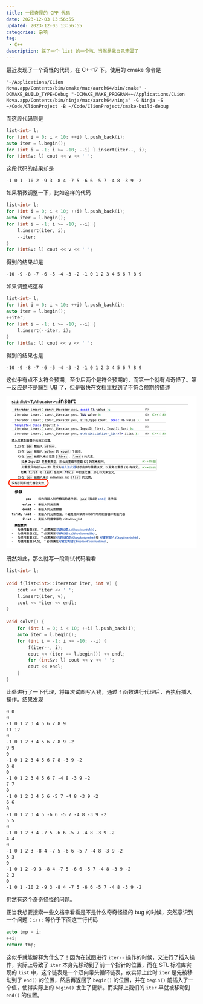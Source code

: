 ```yaml
---
title: 一段奇怪的 CPP 代码
date: 2023-12-03 13:56:55
updated: 2023-12-03 13:56:55
categories: 杂项
tag:
 - C++
description: 踩了一个 list 的一个坑，当然是我自己笨蛋了
---
```


最近发现了一个奇怪的代码，在 C++17 下。使用的 cmake 命令是

```shell
"~/Applications/CLion Nova.app/Contents/bin/cmake/mac/aarch64/bin/cmake" -DCMAKE_BUILD_TYPE=Debug "-DCMAKE_MAKE_PROGRAM=~/Applications/CLion Nova.app/Contents/bin/ninja/mac/aarch64/ninja" -G Ninja -S ~/Code/ClionProject -B ~/Code/ClionProject/cmake-build-debug
```

而这段代码则是

```cpp
list<int> l;
for (int i = 0; i < 10; ++i) l.push_back(i);
auto iter = l.begin();
for (int i = -1; i >= -10; --i) l.insert(iter--, i);
for (int&v: l) cout << v << ' ';
```

这段代码的结果却是

```
-1 0 1 -10 2 -9 3 -8 4 -7 5 -6 6 -5 7 -4 8 -3 9 -2 
```

如果稍微调整一下，比如这样的代码

```cpp
list<int> l;
for (int i = 0; i < 10; ++i) l.push_back(i);
auto iter = l.begin();
for (int i = -1; i >= -10; --i) {
    l.insert(iter, i);
    --iter;
}
for (int&v: l) cout << v << ' ';
```

得到的结果却是

```
-10 -9 -8 -7 -6 -5 -4 -3 -2 -1 0 1 2 3 4 5 6 7 8 9 
```

如果调整成这样

```cpp
list<int> l;
for (int i = 0; i < 10; ++i) l.push_back(i);
auto iter = l.begin();
++iter;
for (int i = -1; i >= -10; --i) {
    l.insert(--iter, i);
}
for (int&v: l) cout << v << ' ';
```

得到的结果也是

```
-10 -9 -8 -7 -6 -5 -4 -3 -2 -1 0 1 2 3 4 5 6 7 8 9 
```

这似乎有点不太符合预期。至少后两个是符合预期的，而第一个就有点奇怪了。第一反应是不是踩到 UB 了，但是很快在文档里找到了不符合预期的描述

![docs](/image/cpp/cpp-list-insert/docs.png)

既然如此，那么就写一段测试代码看看

```cpp
list<int> l;

void f(list<int>::iterator iter, int v) {
    cout << *iter << ' ';
    l.insert(iter, v);
    cout << *iter << endl;
}

void solve() {
    for (int i = 0; i < 10; ++i) l.push_back(i);
    auto iter = l.begin();
    for (int i = -1; i >= -10; --i) {
        f(iter--, i);
        cout << (iter == l.begin()) << endl;
        for (int&v: l) cout << v << ' ';
        cout << endl;
    }
}
```

此处进行了一下代理，将每次试图写入钱，通过 `f` 函数进行代理后，再执行插入操作。结果发现

```
0 0
0
-1 0 1 2 3 4 5 6 7 8 9 
11 12
0
-1 0 1 2 3 4 5 6 7 8 9 -2 
9 9
0
-1 0 1 2 3 4 5 6 7 8 -3 9 -2 
8 8
0
-1 0 1 2 3 4 5 6 7 -4 8 -3 9 -2 
7 7
0
-1 0 1 2 3 4 5 6 -5 7 -4 8 -3 9 -2 
6 6
0
-1 0 1 2 3 4 5 -6 6 -5 7 -4 8 -3 9 -2 
5 5
0
-1 0 1 2 3 4 -7 5 -6 6 -5 7 -4 8 -3 9 -2 
4 4
0
-1 0 1 2 3 -8 4 -7 5 -6 6 -5 7 -4 8 -3 9 -2 
3 3
0
-1 0 1 2 -9 3 -8 4 -7 5 -6 6 -5 7 -4 8 -3 9 -2 
2 2
0
-1 0 1 -10 2 -9 3 -8 4 -7 5 -6 6 -5 7 -4 8 -3 9 -2 
```

仍然有这个奇奇怪怪的问题。

正当我想要搜索一些文档来看看是不是什么奇奇怪怪的 bug 的时候，突然意识到一个问题：`i++;` 等价于下面这三行代码

```cpp
auto tmp = i;
++i;
return tmp;
```

这似乎就能解释为什么了！因为在试图进行 `iter--` 操作的时候，又进行了插入操作，实际上导致了 `iter` 本身先移动到了前一个指针的位置，而在 STL 标准库实现的 `list` 中，这个链表是一个双向带头循环链表，故实际上此时 `iter` 是先被移动到了 `end()` 的位置，然后再返回了 `begin()` 的位置，并在 `begin()` 前插入了一个值，使得实际上的 `begin()` 发生了更新。而实际上我们的 `iter` 早就被移动到 `end()` 的位置。
